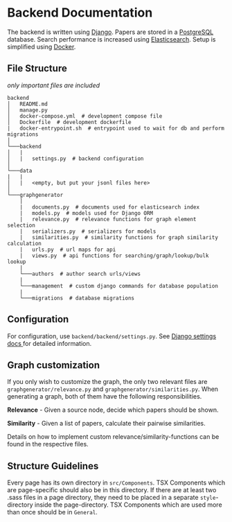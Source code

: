 
# Backend Documentation

The backend is written using [Django](https://www.djangoproject.com/). Papers are stored in a [PostgreSQL](https://www.postgresql.org/)  database. Search performance is increased using [Elasticsearch](https://www.elastic.co/elasticsearch/). Setup is simplified using [Docker](https://www.docker.com/).

## File Structure
*only important files are included*
```
backend
│   README.md
│   manage.py
│   docker-compose.yml  # development compose file
│   Dockerfile  # development dockerfile
|   docker-entrypoint.sh  # entrypoint used to wait for db and perform migrations
│
└───backend
│   |
│   |   settings.py  # backend configuration
│   
└───data
|   |
│   |   <empty, but put your jsonl files here>
│
└───graphgenerator
    |
    |   documents.py  # documents used for elasticsearch index
    |   models.py  # models used for Django ORM
    |   relevance.py  # relevance functions for graph element selection
    |   serializers.py  # serializers for models
    |   similarities.py  # similarity functions for graph similarity calculation
    |   urls.py  # url maps for api
    |   views.py  # api functions for searching/graph/lookup/bulk lookup 
    |
    └───authors  # author search urls/views
    |   
    └───management  # custom django commands for database population
    |
    └───migrations  # database migrations
```



## Configuration
For configuration, use `backend/backend/settings.py`. See [Django settings docs ](https://docs.djangoproject.com/en/3.1/ref/settings/) for detailed information.


## Graph customization
If you only wish to customize the graph, the only two relevant files are `graphgenerator/relevance.py` and `graphgenerator/similarities.py`. When generating a graph, both of them have the following responsibilities.

**Relevance** - Given a source node, decide which papers should be shown. 

**Similarity** - Given a list of papers, calculate their pairwise similarities.

Details on how to implement custom relevance/similarity-functions can be found in the respective files.

## Structure Guidelines

Every page has its own directory in `src/Components`. TSX Components which are page-specific should also be in this directory. If there are at least two .sass files in a page directory, they need to be placed in a separate `style`-directory inside the page-directory. TSX Components which are used more than once should be in `General`. 
